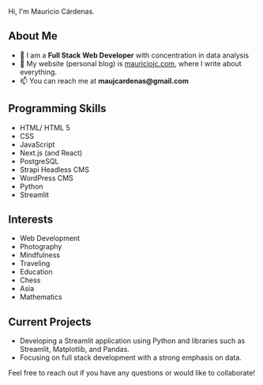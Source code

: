 <p>Hi, I'm Mauricio Cárdenas.</p>

<h2>About Me</h2>
<ul>
  <li>🌱 I am a <strong>Full Stack Web Developer</strong> with concentration in data analysis</li>
  <li>📝 My website (personal blog) is <a href="https://mauriciojc.com">mauriciojc.com</a>, where I write about everything.</li>
  <li>📫 You can reach me at <strong>maujcardenas@gmail.com</strong></li>
</ul>

<h2>Programming Skills</h2>
<ul>
  <li>HTML/ HTML 5</li>
  <li>CSS</li>
  <li>JavaScript</li>
  <li>Next.js (and React)</li>
  <li>PostgreSQL</li>
  <li>Strapi Headless CMS</li>
  <li>WordPress CMS</li>
  <li>Python</li>
  <li>Streamlit</li>
</ul>

<h2>Interests</h2>
<ul>
  <li>Web Development</li>
  <li>Photography</li>
  <li>Mindfulness</li>
  <li>Traveling</li>
  <li>Education</li>
  <li>Chess</li>
  <li>Asia</li>
  <li>Mathematics</li>
</ul>

<h2>Current Projects</h2>
<ul>
  <li>Developing a Streamlit application using Python and libraries such as Streamlit, Matplotlib, and Pandas.</li>
  <li>Focusing on full stack development with a strong emphasis on data.</li>
</ul>

<p>Feel free to reach out if you have any questions or would like to collaborate!</p>

